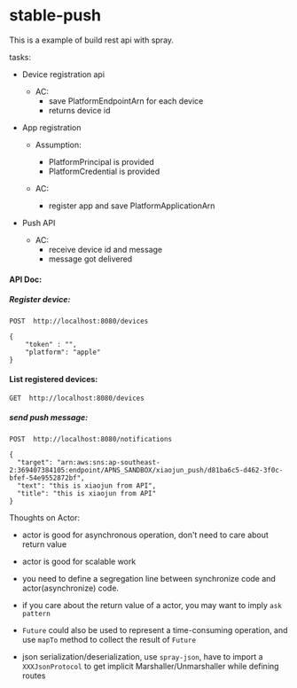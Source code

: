 stable-push
===========
This is a example of build rest api with spray.

tasks:

- Device registration api
    - AC:
        - save PlatformEndpointArn for each device
        - returns device id

- App registration
    - Assumption:
        - PlatformPrincipal is provided
        - PlatformCredential is provided

    - AC:
        - register app and save PlatformApplicationArn

- Push API
    - AC:
        - receive device id and message
        - message got delivered



#### API Doc:

##### Register device:
```
POST  http://localhost:8080/devices

{
    "token" : "",
    "platform": "apple"
}
```

#### List registered devices:
```
GET  http://localhost:8080/devices

```


##### send push message:

```
POST  http://localhost:8080/notifications

{
  "target": "arn:aws:sns:ap-southeast-2:369407384105:endpoint/APNS_SANDBOX/xiaojun_push/d81ba6c5-d462-3f0c-bfef-54e9552872bf",
  "text": "this is xiaojun from API",
  "title": "this is xiaojun from API"
}
```



Thoughts on Actor:

- actor is good for asynchronous operation, don't need to care about return value

- actor is good for scalable work

- you need to define a segregation line between synchronize code and actor(asynchronize) code.

- if you care about the return value of a actor, you may want to imply `ask pattern`

- `Future` could also be used to represent a time-consuming operation, and use `mapTo` method to collect the result of `Future`

- json serialization/deserialization, use `spray-json`, have to import a `XXXJsonProtocol` to get implicit Marshaller/Unmarshaller while defining routes


